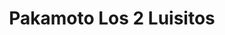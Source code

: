 ---
title: "Pakamoto Los 2 Luisitos"
url: /santa-lucia-cotzumalguapa/pakamoto-los-2-luisitos/
shop: motocicleta
---